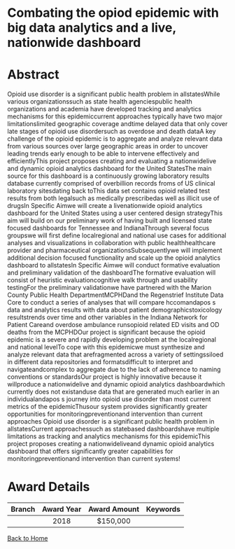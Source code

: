
Combating the opiod epidemic with big data analytics and a live, nationwide dashboard
=====================================================================================

# Abstract


Opioid use disorder is a significant public health problem in allstatesWhile various organizationssuch as
state health agenciespublic health organizations and academia have developed tracking and analytics mechanisms for this epidemiccurrent approaches typically have two major limitationslimited geographic coverage andtime delayed data that only cover late stages of opioid use disordersuch as overdose and death
dataA key challenge of the opioid epidemic is to aggregate and analyze relevant data from various sources
over large geographic areas in order to uncover leading trends early enough to be able to intervene effectively
and efficientlyThis project proposes creating and evaluating a nationwidelive and dynamic opioid analytics
dashboard for the United StatesThe main source for this dashboard is a continuously growing laboratory results database currently comprised of overbillion records froms of US clinical laboratory sitesdating
back toThis data set contains opioid related test results from both legalsuch as medically prescribedas well as illicit use of drugsIn Specific Aimwe will create a livenationwide opioid analytics dashboard for
the United States using a user centered design strategyThis aim will build on our preliminary work of having
built and licensed state focused dashboards for Tennessee and IndianaThrough several focus groupswe will
first define localregional and national use cases for additional analyses and visualizations in collaboration with
public healthhealthcare provider and pharmaceutical organizationsSubsequentlywe will implement additional decision focused functionality and scale up the opioid analytics dashboard to allstatesIn Specific
Aimwe will conduct formative evaluation and preliminary validation of the dashboardThe formative evaluation will consist of heuristic evaluationcognitive walk through and usability testingFor the preliminary validationwe have partnered with the Marion County Public Health DepartmentMCPHDand the Regenstrief Institute Data Core to conduct a series of analyses that will compare hccomandapos s data and analytics results with data
about patient demographicstoxicology resultstrends over time and other variables in the Indiana Network for
Patient Careand overdose ambulance runsopioid related ED visits and OD deaths from the MCPHDOur
project is significant because the opioid epidemic is a severe and rapidly developing problem at the localregional and national levelTo cope with this epidemicwe must synthesize and analyze relevant data that arefragmented across a variety of settingssiloed in different data repositories and formatsdifficult to
interpret and navigateandcomplex to aggregate due to the lack of adherence to naming conventions or
standardsOur project is highly innovative because it willproduce a nationwidelive and dynamic opioid
analytics dashboardwhich currently does not existanduse data that are generated much earlier in an
individualandapos s journey into opioid use disorder than most current metrics of the epidemicThusour system provides significantly greater opportunities for monitoringpreventionand intervention than current approaches Opioid use disorder is a significant public health problem in allstatesCurrent approachessuch as statebased dashboardshave multiple limitations as tracking and analytics mechanisms for this epidemicThis
project proposes creating a nationwideliveand dynamic opioid analytics dashboard that offers significantly
greater capabilities for monitoringpreventionand intervention than current systems!  

# Award Details

|Branch|Award Year|Award Amount|Keywords|
| :---: | :---: | :---: | :---: |
||2018|$150,000||
  
  


[Back to Home](https://github.com/chrischow/dod_sbir_awards/Reports/JH/#2405)